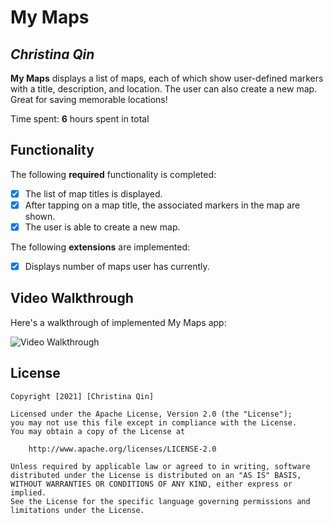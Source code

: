 # My Maps 

## *Christina Qin*

**My Maps** displays a list of maps, each of which show user-defined markers with a title, description, and location. The user can also create a new map. Great for saving memorable locations!

Time spent: **6** hours spent in total

## Functionality 

The following **required** functionality is completed:

* [X] The list of map titles is displayed.
* [X] After tapping on a map title, the associated markers in the map are shown.
* [X] The user is able to create a new map.

The following **extensions** are implemented:

<!-- * [ ] When a map marker is created, the pin is animated. -->
* [X] Displays number of maps user has currently.

## Video Walkthrough

Here's a walkthrough of implemented My Maps app:

<img src='https://github.com/QueenChristina/my_maps/blob/main/walkthrough.gif' title='Video Walkthrough' width='' alt='Video Walkthrough' />
<!-- 
## Notes
Kept crashing -- turns out need to restart entire app and reinstall for it to work.-->

## License

    Copyright [2021] [Christina Qin]

    Licensed under the Apache License, Version 2.0 (the "License");
    you may not use this file except in compliance with the License.
    You may obtain a copy of the License at

        http://www.apache.org/licenses/LICENSE-2.0

    Unless required by applicable law or agreed to in writing, software
    distributed under the License is distributed on an "AS IS" BASIS,
    WITHOUT WARRANTIES OR CONDITIONS OF ANY KIND, either express or implied.
    See the License for the specific language governing permissions and
    limitations under the License.
